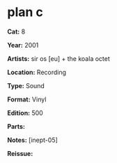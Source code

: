 # plan c

**Cat:** 8

**Year:** 2001

**Artists:** sir os [eu] + the koala octet

**Location:** Recording

**Type:** Sound

**Format:** Vinyl

**Edition:** 500

**Parts:** 

**Notes:** [inept-05]

**Reissue:** 
